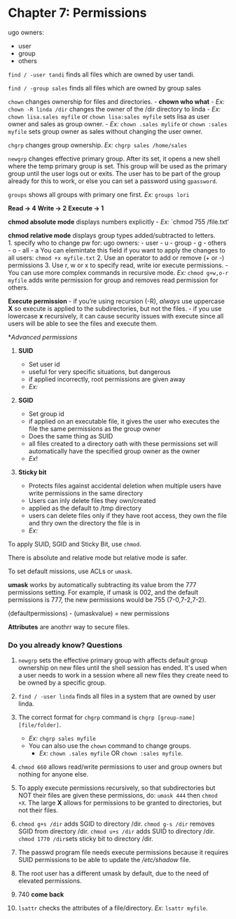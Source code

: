 # Chapter 7: Permissions

ugo owners:
- user
- group 
- others

`find / -user tandi` finds all files which are owned by user tandi. 

`find / -group sales` finds all files which are owned by group sales

`chown` changes ownership for files and directories. 
    - **chown who what**
    - *Ex:* `chown -R linda /dir` changes the owner of the /dir directory to linda
    - *Ex:* `chown lisa.sales myfile` or `chown lisa:sales myfile` sets lisa as user owner and sales as group owner. 
    - *Ex:* `chown .sales mylife` or `chown :sales myfile` sets group owner as sales without changing the user owner. 

`chgrp` changes group ownership. *Ex:* `chgrp sales /home/sales`

`newgrp` changes effective primary group. After its set, it opens a new shell where the temp primary group is set. This group will be used as the primary group until the user logs out or exits. The user has to be part of the group already for this to work, or else you can set a password using `gpassword`. 

`groups` shows all groups with primary one first. *Ex:* `groups lori`

**Read -> 4**
**Write -> 2**
**Execute -> 1**

**chmod absolute mode** displays numbers explicitly
    - *Ex:* `chmod 755 /file.txt‘

**chmod relative mode** displays group types added/subtracted to letters.  
    1. specify who to change pw for:
ugo owners:
    - user - u
    - group - g
    - others - o
    - all - a
You can elemintate this field if you want to apply the changes to all users: `chmod +x myfile.txt`
    2. Use an operator to add or remove (+ or -) permissions
    3. Use  r, w or x to specify read, write ior execute permissions. 
    - You can use more complex commands in recursive mode. *Ex:* `chmod g+w,o-r myfile` adds write permission for group and removes read permission for others. 

**Execute permission**
    - if you’re using recursion (-R), *always* use uppercase **X** so execute is applied to the subdirectories, but not the files. 
    - if you use lowercase **x** recursively, it can cause security issues with execute since all users will be able to see the files and execute them. 

**Advanced permissions*
1. **SUID**
    - Set user id 
    - useful for very specific situations, but dangerous 
    - if applied incorrectly, root permissions are given away
    - *Ex:* 

2. **SGID** 
    - Set group id
    - if applied on an executable file, it gives the user who executes the file the same permissions as the group owner
    - Does the same thing as SUID 
    - all files created to a directory oath with these permissions set will automatically have the specified group owner as the owner 
    - *Ex*!

3. **Sticky bit**
    - Protects files against accidental deletion when multiple users have write permissions in the same directory 
    - Users can inly delete files they own/created 
    - applied as the default to /tmp directory 
    - users can delete files only if they have root access, they own the file and thry own the directory the file is in
    - *Ex:*

To apply SUID, SGID and Sticky Bit, use `chmod`. 

There is absolute and relative mode but relative mode is safer. 


To set default missions, use ACLs or `umask`. 

**umask** works by automatically subtracting its value brom the 777 permissions setting. For example, if umask is 002, and the default permissions is 777,
the new permissions would be 755 (7-0,7-2,7-2). 

(defaultpermissions) - (umaskvalue) = new permissions 

**Attributes** are anothrr way to secure files. 



### Do you already know? Questions 

1. `newgrp` sets the effective primary group with affects default group ownership on new files until the shell session has ended. It's used when a user needs to work in a session where all new files they create need to be owned by a specific group. 

2. `find / -user linda` finds all files in a system that are owned by user linda. 

3. The correct format for `chgrp` command is `chgrp [group-name] [file/folder]`. 
    - *Ex:* `chgrp sales myfile`
    - You can also use the `chown` command to change groups. 
        - *Ex:* `chown .sales myfile` OR `chown :sales myfile`. 

4. `chmod 660` allows read/write permissions to user and group owners but nothing for anyone else. 

5. To apply execute permissions recursively, so that subdirectories but NOT their files are given these permissions, do:  `umask 444` then `chmod +X`. The large **X** allows for permissions to be granted to directories, but not their files. 

6. `chmod g+s /dir` adds SGID to directory /dir. 
`chmod g-s /dir` removes SGID from directory /dir.
`chmod u+s /dir` adds SUID to directory /dir.
`chmod 1770 /dir`sets sticky bit to directory /dir. 

7. The passwd program file needs execute permissions because it requires SUID permissions to be able to update the */etc/shadow* file. 

8. The root user has a different umask by default, due to the need of elevated permissions. 

9. 740 **come back**

10. `lsattr` checks the attributes of a file/directory. *Ex:* `lsattr myfile`. 





